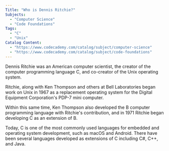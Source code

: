 ```yaml
---
Title: "Who is Dennis Ritchie?"
Subjects:
  - "Computer Science"
  - "Code Foundations"
Tags:
  - "C"
  - "Unix"
Catalog Content:
  - "https://www.codecademy.com/catalog/subject/computer-science"
  - "https://www.codecademy.com/catalog/subject/code-foundations"
---
```


Dennis Ritchie was an American computer scientist, the creator of the computer programming language C, and co-creator of the Unix operating system.

Ritchie, along with Ken Thompson and others at Bell Laboratories began work on Unix in 1967 as a replacement operating system for the Digital Equipment Corporation's PDP-7 mini computer.

Within this same time, Ken Thompson also developed the B computer programming language with Ritchie's contribution, and in 1971 Ritchie began developing C as an extension of B.  

Today, C is one of the most commonly used languages for embedded and operating system development, such as macOS and Android. There have been several languages developed as extensions of C including C#, C++, and Java.
